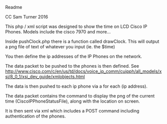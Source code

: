 Readme

CC Sam Turner 2016

This php / xml script was designed to show the time on LCD Cisco IP Phones. 
Models include the cisco 7970 and more...

Inside pushClock.php there is a function called drawClock. This will output a png file of text of whatever you input (ie. the $time)

You then define the ip addresses of the IP Phones on the network.

The data packet to be pushed to the phones is then defined. See http://www.cisco.com/c/en/us/td/docs/voice_ip_comm/cuipph/all_models/xsi/8_0_1/xsi_dev_guide/xmlobjects.html

The data is then pushed to each ip phone via a for each (ip address).



The data packet contains the command to display the png of the current time (CiscoIPPhoneStatusFile), along with the location on screen.

It is then sent via xml which includes a POST command including authentication of the phones.